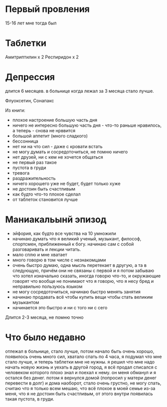 # Первый провления

15-16 лет мне тогда был

# Таблетки

Амитриптилин х 2
Респиридон х 2

# Депрессия

длится 6 месяцев. в больнице когда лежал за 3 месяца стало лучше.

Флуоксетин, Сонапакс

Из книги:
- плохое настроение большую часть дня
- ничего не интересно большую часть дня - что-то раньше нравилось, а теперь - снова не нрввится
- большой аппетит (много сладкого)
- бессонница
- нет ни на что сил - даже с кровати встать
- не могу думать и сосредоточиться, не помню ничего
- нет друзей, ни с кем не хочется общаться
- не первый раз такое
- пустота в груди
- тревога
- раздражительность
- ничего хорошего уже не будет, будет только хуже 
- не достоин быть счастливым
- как будто что-то плохое сделал
- от таблеток становится лучше

# Маниакальынй эпизод

- эйфория, как будто все чувства на 10 умножили
- начинаю думать что я великий ученый, музыкант, философ, спортсмен, приближенный к богу. начинаю сам с собой разговаривать и лекции читать.
- мало сплю и мне хватает
- много говорю в том числе с незнакомцами
- очень быстро думаю, одна мысль перетекает в другую, а та в следующую, причём они не связаны с первой и я потом забываю что хотел изначально сказать, иногда говорю что-то, и окружающие говорят что вообще не понимают что я говорю, что я несу бред и неправильно пользуюсь языком
- не могу сосредоточиться, начинаю быстро менять занятия
- начинаю продавать всё чтобы купить вещи чтобы стать великим музыкантом
- начинается это быстро и ни с того ни с сего

Длится 2-3 месяца, не помню точно

# Что было недавно

отлежал в больнице, стало лучше, потом начало быть очень хорошо, появилось очень много сил, хватало спать по 4 часа, я подумал что мне стало лучше, и теперь таблетки мне не нужны. я решил что мне надо начать новую жизнь и уехать в другой город, я всё продал списался с человеком которого плохо знал и поехал к нему. он меня обманул и я остался без денег. потом я вернулся домой (попросил у матери денег перевести в долг) и дома наоборот, стало очень грустно, не могу спать, считаю что я только всем мешаю, что всё плохое в моей семье из-за меня, что я не достоин быть счастливым, от этого внутри появилась такая пустота, в груди.